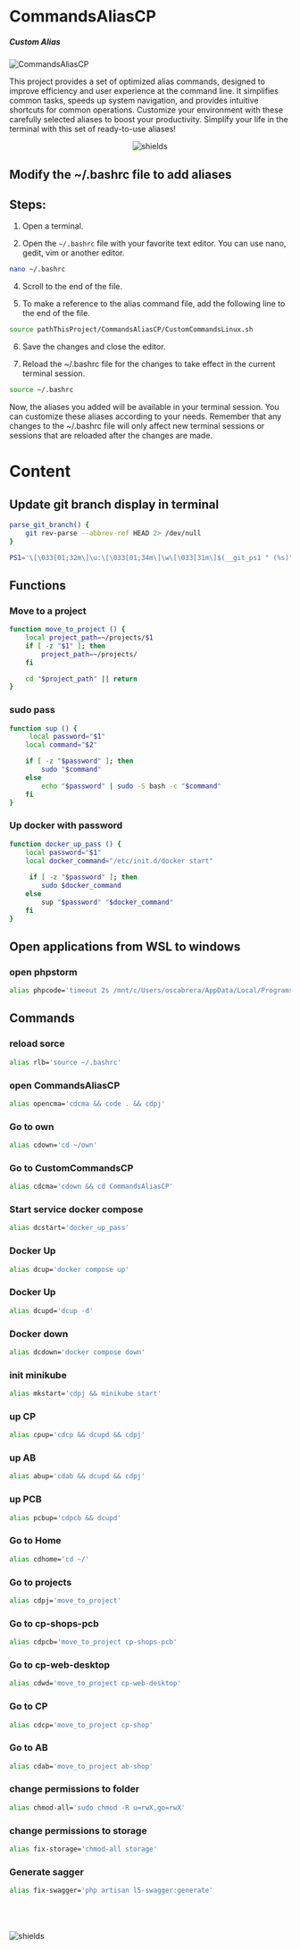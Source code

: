 # CommandsAliasCP
##### Custom Alias

![CommandsAliasCP](https://socialify.git.ci/Oscabrera/CommandsAliasCP/image?language=1&owner=1&name=1&stargazers=1&theme=Light)

This project provides a set of optimized alias commands, designed to improve efficiency and user experience at the command line. It simplifies common tasks, speeds up system navigation, and provides intuitive shortcuts for common operations. Customize your environment with these carefully selected aliases to boost your productivity. Simplify your life in the terminal with this set of ready-to-use aliases!

<p align="center"><img src="https://img.shields.io/badge/alias-linux?style=for-the-badge&amp;logo=linux&amp;logoColor=white&amp;label=alias&amp;labelColor=32a848&amp;color=0f23d9" alt="shields"></p>

## Modify the ~/.bashrc file to add aliases

## Steps:

1. Open a terminal.

2. Open the `~/.bashrc` file with your favorite text editor. You can use nano, gedit, vim or another editor.

```bash
nano ~/.bashrc
```

4. Scroll to the end of the file.

5. To make a reference to the alias command file, add the following line to the end of the file.

```bash
source pathThisProject/CommandsAliasCP/CustomCommandsLinux.sh
```

6. Save the changes and close the editor.

7. Reload the ~/.bashrc file for the changes to take effect in the current terminal session.

```bash
source ~/.bashrc
```

Now, the aliases you added will be available in your terminal session. You can customize these aliases according to your needs. Remember that any changes to the ~/.bashrc file will only affect new terminal sessions or sessions that are reloaded after the changes are made.


# Content

## Update git branch display in terminal

```bash
parse_git_branch() {
    git rev-parse --abbrev-ref HEAD 2> /dev/null
}

PS1='\[\033[01;32m\]\u:\[\033[01;34m\]\w\[\033[31m\]$(__git_ps1 " (%s)")\[\033[00m\]$ '
```

## Functions

### Move to a project
```bash
function move_to_project () {
    local project_path=~/projects/$1
    if [ -z "$1" ]; then
        project_path=~/projects/
    fi

    cd "$project_path" || return
}
```

### sudo pass
```bash
function sup () {
     local password="$1"
    local command="$2"

    if [ -z "$password" ]; then
        sudo "$command"
    else
        echo "$password" | sudo -S bash -c "$command"
    fi
}
```

### Up docker with password
```bash
function docker_up_pass () {
    local password="$1"
    local docker_command="/etc/init.d/docker start"
    
     if [ -z "$password" ]; then
        sudo $docker_command
    else
        sup "$password" "$docker_command"
    fi
}
```
## Open applications from WSL to windows

### open phpstorm
```bash
alias phpcode='timeout 2s /mnt/c/Users/oscabrera/AppData/Local/Programs/PhpStorm\ 2/bin/phpstorm64.exe $(wslpath -w .)'
```

## Commands

### reload sorce
```bash
alias rlb='source ~/.bashrc'
```

### open CommandsAliasCP
```bash
alias opencma='cdcma && code . && cdpj'
```
### Go to own
```bash
alias cdown='cd ~/own'
```
### Go to CustomCommandsCP
```bash
alias cdcma='cdown && cd CommandsAliasCP'
```

### Start service docker compose
```bash
alias dcstart='docker_up_pass'
```
### Docker Up
```bash
alias dcup='docker compose up'
```
### Docker Up
```bash
alias dcupd='dcup -d'
```
### Docker down
```bash
alias dcdown='docker compose down'
```
### init minikube
```bash
alias mkstart='cdpj && minikube start'
```
### up CP
```bash
alias cpup='cdcp && dcupd && cdpj'
```
### up AB
```bash
alias abup='cdab && dcupd && cdpj'
```
### up PCB
```bash
alias pcbup='cdpcb && dcupd'
```

### Go to Home
```bash
alias cdhome='cd ~/'
```
### Go to projects 
```bash
alias cdpj='move_to_project'
```
### Go to cp-shops-pcb 
```bash
alias cdpcb='move_to_project cp-shops-pcb'
```
### Go to cp-web-desktop
```bash
alias cdwd='move_to_project cp-web-desktop'
```
### Go to CP
```bash
alias cdcp='move_to_project cp-shop'
```
### Go to AB
```bash
alias cdab='move_to_project ab-shop'
```

### change permissions to folder
```bash
alias chmod-all='sudo chmod -R u=rwX,go=rwX'
```
### change permissions to storage 
```bash
alias fix-storage='chmod-all storage'
```

### Generate sagger
```bash
alias fix-swagger='php artisan l5-swagger:generate'
```

<br>
<br>
<br>
<img src="https://img.shields.io/badge/more_about-alias-black?labelColor=blue&link=https%3A%2F%2Fwww.freecodecamp.org%2Fnews%2Fhow-to-create-your-own-command-in-linux%2F%23%3A~%3Atext%3DWhat%2520are%2520Alias%2520commands%2520in%2Cthe%2520whole%2520command%2520is%2520run" alt="shields">


